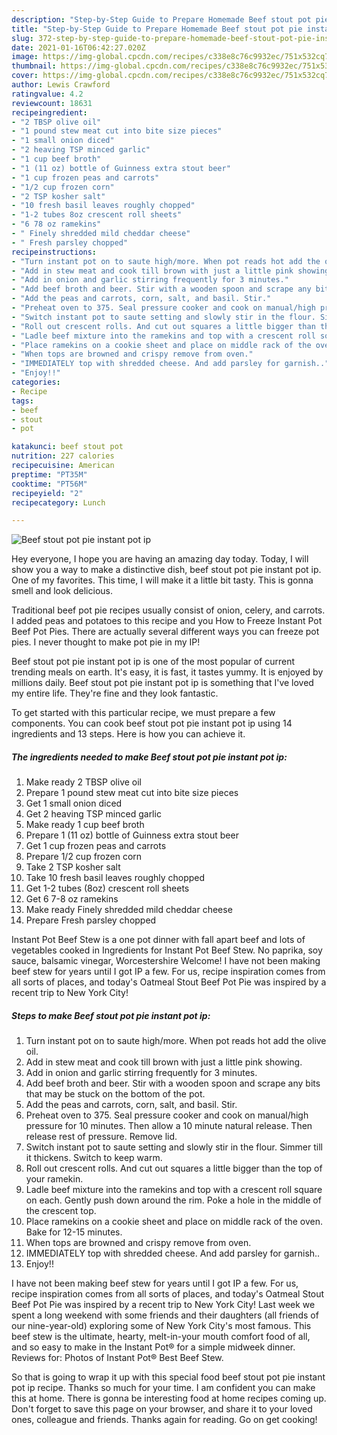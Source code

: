 ```yaml
---
description: "Step-by-Step Guide to Prepare Homemade Beef stout pot pie instant pot ip"
title: "Step-by-Step Guide to Prepare Homemade Beef stout pot pie instant pot ip"
slug: 372-step-by-step-guide-to-prepare-homemade-beef-stout-pot-pie-instant-pot-ip
date: 2021-01-16T06:42:27.020Z
image: https://img-global.cpcdn.com/recipes/c338e8c76c9932ec/751x532cq70/beef-stout-pot-pie-instant-pot-ip-recipe-main-photo.jpg
thumbnail: https://img-global.cpcdn.com/recipes/c338e8c76c9932ec/751x532cq70/beef-stout-pot-pie-instant-pot-ip-recipe-main-photo.jpg
cover: https://img-global.cpcdn.com/recipes/c338e8c76c9932ec/751x532cq70/beef-stout-pot-pie-instant-pot-ip-recipe-main-photo.jpg
author: Lewis Crawford
ratingvalue: 4.2
reviewcount: 18631
recipeingredient:
- "2 TBSP olive oil"
- "1 pound stew meat cut into bite size pieces"
- "1 small onion diced"
- "2 heaving TSP minced garlic"
- "1 cup beef broth"
- "1 (11 oz) bottle of Guinness extra stout beer"
- "1 cup frozen peas and carrots"
- "1/2 cup frozen corn"
- "2 TSP kosher salt"
- "10 fresh basil leaves roughly chopped"
- "1-2 tubes 8oz crescent roll sheets"
- "6 78 oz ramekins"
- " Finely shredded mild cheddar cheese"
- " Fresh parsley chopped"
recipeinstructions:
- "Turn instant pot on to saute high/more. When pot reads hot add the olive oil."
- "Add in stew meat and cook till brown with just a little pink showing."
- "Add in onion and garlic stirring frequently for 3 minutes."
- "Add beef broth and beer. Stir with a wooden spoon and scrape any bits that may be stuck on the bottom of the pot."
- "Add the peas and carrots, corn, salt, and basil. Stir."
- "Preheat oven to 375. Seal pressure cooker and cook on manual/high pressure for 10 minutes. Then allow a 10 minute natural release. Then release rest of pressure. Remove lid."
- "Switch instant pot to saute setting and slowly stir in the flour. Simmer till it thickens. Switch to keep warm."
- "Roll out crescent rolls. And cut out squares a little bigger than the top of your ramekin."
- "Ladle beef mixture into the ramekins and top with a crescent roll square on each. Gently push down around the rim. Poke a hole in the middle of the crescent top."
- "Place ramekins on a cookie sheet and place on middle rack of the oven. Bake for 12-15 minutes."
- "When tops are browned and crispy remove from oven."
- "IMMEDIATELY top with shredded cheese. And add parsley for garnish.."
- "Enjoy!!"
categories:
- Recipe
tags:
- beef
- stout
- pot

katakunci: beef stout pot 
nutrition: 227 calories
recipecuisine: American
preptime: "PT35M"
cooktime: "PT56M"
recipeyield: "2"
recipecategory: Lunch

---
```



![Beef stout pot pie instant pot ip](https://img-global.cpcdn.com/recipes/c338e8c76c9932ec/751x532cq70/beef-stout-pot-pie-instant-pot-ip-recipe-main-photo.jpg)

Hey everyone, I hope you are having an amazing day today. Today, I will show you a way to make a distinctive dish, beef stout pot pie instant pot ip. One of my favorites. This time, I will make it a little bit tasty. This is gonna smell and look delicious.

Traditional beef pot pie recipes usually consist of onion, celery, and carrots. I added peas and potatoes to this recipe and you How to Freeze Instant Pot Beef Pot Pies. There are actually several different ways you can freeze pot pies. I never thought to make pot pie in my IP!

Beef stout pot pie instant pot ip is one of the most popular of current trending meals on earth. It's easy, it is fast, it tastes yummy. It is enjoyed by millions daily. Beef stout pot pie instant pot ip is something that I've loved my entire life. They're fine and they look fantastic.


To get started with this particular recipe, we must prepare a few components. You can cook beef stout pot pie instant pot ip using 14 ingredients and 13 steps. Here is how you can achieve it.

<!--inarticleads1-->

##### The ingredients needed to make Beef stout pot pie instant pot ip:

1. Make ready 2 TBSP olive oil
1. Prepare 1 pound stew meat cut into bite size pieces
1. Get 1 small onion diced
1. Get 2 heaving TSP minced garlic
1. Make ready 1 cup beef broth
1. Prepare 1 (11 oz) bottle of Guinness extra stout beer
1. Get 1 cup frozen peas and carrots
1. Prepare 1/2 cup frozen corn
1. Take 2 TSP kosher salt
1. Take 10 fresh basil leaves roughly chopped
1. Get 1-2 tubes (8oz) crescent roll sheets
1. Get 6 7-8 oz ramekins
1. Make ready  Finely shredded mild cheddar cheese
1. Prepare  Fresh parsley chopped


Instant Pot Beef Stew is a one pot dinner with fall apart beef and lots of vegetables cooked in Ingredients for Instant Pot Beef Stew. No paprika, soy sauce, balsamic vinegar, Worcestershire Welcome! I have not been making beef stew for years until I got IP a few. For us, recipe inspiration comes from all sorts of places, and today&#39;s Oatmeal Stout Beef Pot Pie was inspired by a recent trip to New York City! 

<!--inarticleads2-->

##### Steps to make Beef stout pot pie instant pot ip:

1. Turn instant pot on to saute high/more. When pot reads hot add the olive oil.
1. Add in stew meat and cook till brown with just a little pink showing.
1. Add in onion and garlic stirring frequently for 3 minutes.
1. Add beef broth and beer. Stir with a wooden spoon and scrape any bits that may be stuck on the bottom of the pot.
1. Add the peas and carrots, corn, salt, and basil. Stir.
1. Preheat oven to 375. Seal pressure cooker and cook on manual/high pressure for 10 minutes. Then allow a 10 minute natural release. Then release rest of pressure. Remove lid.
1. Switch instant pot to saute setting and slowly stir in the flour. Simmer till it thickens. Switch to keep warm.
1. Roll out crescent rolls. And cut out squares a little bigger than the top of your ramekin.
1. Ladle beef mixture into the ramekins and top with a crescent roll square on each. Gently push down around the rim. Poke a hole in the middle of the crescent top.
1. Place ramekins on a cookie sheet and place on middle rack of the oven. Bake for 12-15 minutes.
1. When tops are browned and crispy remove from oven.
1. IMMEDIATELY top with shredded cheese. And add parsley for garnish..
1. Enjoy!!


I have not been making beef stew for years until I got IP a few. For us, recipe inspiration comes from all sorts of places, and today&#39;s Oatmeal Stout Beef Pot Pie was inspired by a recent trip to New York City! Last week we spent a long weekend with some friends and their daughters (all friends of our nine-year-old) exploring some of New York City&#39;s most famous. This beef stew is the ultimate, hearty, melt-in-your mouth comfort food of all, and so easy to make in the Instant Pot® for a simple midweek dinner. Reviews for: Photos of Instant Pot® Best Beef Stew. 

So that is going to wrap it up with this special food beef stout pot pie instant pot ip recipe. Thanks so much for your time. I am confident you can make this at home. There is gonna be interesting food at home recipes coming up. Don't forget to save this page on your browser, and share it to your loved ones, colleague and friends. Thanks again for reading. Go on get cooking!
